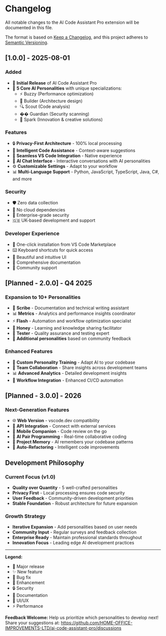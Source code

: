 # Changelog

All notable changes to the AI Code Assistant Pro extension will be documented in this file.

The format is based on [Keep a Changelog](https://keepachangelog.com/en/1.0.0/),
and this project adheres to [Semantic Versioning](https://semver.org/spec/v2.0.0.html).

## [1.0.0] - 2025-08-01

### Added
- 🎉 **Initial Release** of AI Code Assistant Pro
- 🤖 **5 Core AI Personalities** with unique specializations:
  - ⚡ Buzzy (Performance optimization)
  - 🔨 Builder (Architecture design)
  - 🔍 Scout (Code analysis)
  - ��️ Guardian (Security scanning)
  - 🎨 Spark (Innovation & creative solutions)

### Features
- 🔒 **Privacy-First Architecture** - 100% local processing
- 🧠 **Intelligent Code Assistance** - Context-aware suggestions
- 🔄 **Seamless VS Code Integration** - Native experience
- 💬 **AI Chat Interface** - Interactive conversations with AI personalities
- ⚙️ **Customizable Settings** - Adapt to your workflow
- 📊 **Multi-Language Support** - Python, JavaScript, TypeScript, Java, C#, and more

### Security
- 🛡️ Zero data collection
- 🔐 No cloud dependencies
- 🏢 Enterprise-grade security
- 🇬🇧 UK-based development and support

### Developer Experience
- 🚀 One-click installation from VS Code Marketplace
- ⌨️ Keyboard shortcuts for quick access
- 🎨 Beautiful and intuitive UI
- 📖 Comprehensive documentation
- 🤝 Community support

## [Planned - 2.0.0] - Q4 2025

### Expansion to 10+ Personalities
- 📝 **Scribe** - Documentation and technical writing assistant
- 📊 **Metrics** - Analytics and performance insights coordinator
- ⚡ **Flash** - Automation and workflow optimization specialist
- 🍯 **Honey** - Learning and knowledge sharing facilitator
- 🧪 **Tester** - Quality assurance and testing expert
- 🌟 **Additional personalities** based on community feedback

### Enhanced Features
- 🎯 **Custom Personality Training** - Adapt AI to your codebase
- 👥 **Team Collaboration** - Share insights across development teams
- 📊 **Advanced Analytics** - Detailed development insights
- 🔄 **Workflow Integration** - Enhanced CI/CD automation

## [Planned - 3.0.0] - 2026

### Next-Generation Features
- 🌐 **Web Version** - vscode.dev compatibility
- 🔌 **API Integration** - Connect with external services
- 📱 **Mobile Companion** - Code review on the go
- 🤖 **AI Pair Programming** - Real-time collaborative coding
- 🧠 **Project Memory** - AI remembers your codebase patterns
- 🔄 **Auto-Refactoring** - Intelligent code improvements

## Development Philosophy

### Current Focus (v1.0)
- **Quality over Quantity** - 5 well-crafted personalities
- **Privacy First** - Local processing ensures code security
- **User Feedback** - Community-driven development priorities
- **Stable Foundation** - Robust architecture for future expansion

### Growth Strategy
- **Iterative Expansion** - Add personalities based on user needs
- **Community Input** - Regular surveys and feedback collection
- **Enterprise Ready** - Maintain professional standards throughout
- **Innovation Focus** - Leading edge AI development practices

---

**Legend:**
- 🎉 Major release
- ✨ New feature
- 🐛 Bug fix
- 🔧 Enhancement
- 🔒 Security
- 📖 Documentation
- 🎨 UI/UX
- ⚡ Performance

**Feedback Welcome:** Help us prioritize which personalities to develop next! 
Share your suggestions at: https://github.com/HOME-OFFICE-IMPROVEMENTS-LTD/ai-code-assistant-pro/discussions

